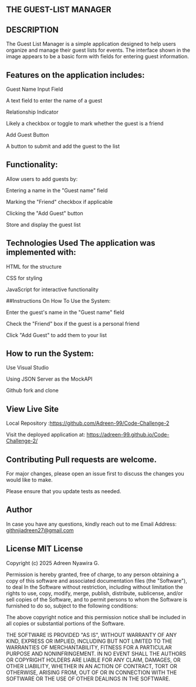 ## THE GUEST-LIST MANAGER

## DESCRIPTION 
The Guest List Manager is a simple application designed to help users organize and manage their guest lists for events. The interface shown in the image appears to be a basic form with fields for entering guest information.

## Features on the application includes:

Guest Name Input Field

A text field to enter the name of a guest

Relationship Indicator

Likely a checkbox or toggle to mark whether the guest is a friend

Add Guest Button

A button to submit and add the guest to the list

## Functionality:
Allow users to add guests by:

Entering a name in the "Guest name" field

Marking the "Friend" checkbox if applicable

Clicking the "Add Guest" button

Store and display the guest list

## Technologies Used The application was implemented with:

HTML for the structure

CSS for styling

JavaScript for interactive functionality

##Instructions On How To Use the System:

Enter the guest's name in the "Guest name" field

Check the "Friend" box if the guest is a personal friend

Click "Add Guest" to add them to your list

## How to run the System:
 Use Visual Studio 

 Using JSON Server as the MockAPI 
 
 Github fork and clone

## View Live Site 
Local Repository :https://github.com/Adreen-99/Code-Challenge-2

Visit the deployed application at: https://adreen-99.github.io/Code-Challenge-2/

## Contributing Pull requests are welcome. 
For major changes, please open an issue first to discuss the changes you would like to make.

Please ensure that you update tests as needed.

## Author 
In case you have any questions, kindly reach out to me Email Address: githnjiadreen27@gmail.com

## License MIT License

Copyright (c) 2025 Adreen Nyawira G.

Permission is hereby granted, free of charge, to any person obtaining a copy of this software and associated documentation files (the "Software"), to deal In the Software without restriction, including without limitation the rights to use, copy, modify, merge, publish, distribute, sublicense, and/or sell copies of the Software, and to permit persons to whom the Software is furnished to do so, subject to the following conditions:

The above copyright notice and this permission notice shall be included in all copies or substantial portions of the Software.

THE SOFTWARE IS PROVIDED "AS IS", WITHOUT WARRANTY OF ANY KIND, EXPRESS OR IMPLIED, INCLUDING BUT NOT LIMITED TO THE WARRANTIES OF MERCHANTABILITY, FITNESS FOR A PARTICULAR PURPOSE AND NONINFRINGEMENT. IN NO EVENT SHALL THE AUTHORS OR COPYRIGHT HOLDERS ARE LIABLE FOR ANY CLAIM, DAMAGES, OR OTHER LIABILITY, WHETHER IN AN ACTION OF CONTRACT, TORT OR OTHERWISE, ARISING FROM, OUT OF OR IN CONNECTION WITH THE SOFTWARE OR THE USE OF OTHER DEALINGS IN THE SOFTWARE.